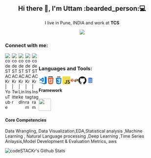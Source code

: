 <h2 align='center'> Hi there 👋, I'm Uttam  :bearded_person:💻 </h2>

<p align='center'>
  I live in Pune, INDIA and work at <b>TCS</b> 
</p>

<p align='center'>
  <a href="#"><img src="https://visitor-badge.glitch.me/badge?page_id=Uttam580.Uttam580"></a>
</p>


  ### Connect with me:

[<img align="left" alt="codeSTACKr | YouTube" width="22px" src="https://cdn.jsdelivr.net/npm/simple-icons@v3/icons/medium.svg" />][Medium]
[<img align="left" alt="codeSTACKr | Twitter" width="22px" src="https://cdn.jsdelivr.net/npm/simple-icons@v3/icons/gmail.svg" />][Gmail]
[<img align="left" alt="codeSTACKr | LinkedIn" width="22px" src="https://cdn.jsdelivr.net/npm/simple-icons@v3/icons/linkedin.svg" />][linkedin]
[<img align="left" alt="codeSTACKr | Instagram" width="22px" src="https://cdn.jsdelivr.net/npm/simple-icons@v3/icons/instagram.svg" />][instagram]
[<img align="left" alt="codeSTACKr | Instagram" width="22px" src="https://cdn.jsdelivr.net/npm/simple-icons@v3/icons/quora.svg" />][Quora]
<br />

### Languages and Tools:

<img align="left" alt="Visual Studio Code" width="26px" src="https://raw.githubusercontent.com/github/explore/80688e429a7d4ef2fca1e82350fe8e3517d3494d/topics/visual-studio-code/visual-studio-code.png" />
<img align="left" alt="HTML5" width="26px" src="https://raw.githubusercontent.com/github/explore/80688e429a7d4ef2fca1e82350fe8e3517d3494d/topics/html/html.png" />
<img align="left" alt="CSS3" width="26px" src="https://raw.githubusercontent.com/github/explore/80688e429a7d4ef2fca1e82350fe8e3517d3494d/topics/css/css.png" />
<img align="left" alt="JavaScript" width="26px" src="https://raw.githubusercontent.com/github/explore/80688e429a7d4ef2fca1e82350fe8e3517d3494d/topics/javascript/javascript.png" />
<img align="left" alt="Git" width="26px" src="https://raw.githubusercontent.com/github/explore/80688e429a7d4ef2fca1e82350fe8e3517d3494d/topics/git/git.png" />
<img align="left" alt="GitHub" width="26px" src="https://raw.githubusercontent.com/github/explore/78df643247d429f6cc873026c0622819ad797942/topics/github/github.png" />
<img align="left" alt="SQL" width="26px" src="https://raw.githubusercontent.com/github/explore/80688e429a7d4ef2fca1e82350fe8e3517d3494d/topics/sql/sql.png" />
<br />


####  Framework 
<img src="https://github.com/Uttam580/Uttam580/blob/master/img/flask.png" width=40 height=40>  


#### Core Competencies

Data Wrangling, Data Visualization,EDA,Statistical analysis ,Machine Learning , Natural Language processing ,Deep Learning ,Time Series Anlaysis,Model Development & Evaluation Metrics, aws

<img align="left" alt="codeSTACKr's Github Stats" src="https://github-readme-stats.vercel.app/api?username=Uttam580&show_icons=true&hide_border=true&theme=highcontrast"/>



[Medium]:https://medium.com/@uttam94
[Gmail]:https://mail.google.com/mail/u/0/?tab=rm&ogbl#inbox?compose=CllgCJlHFPJQPrgCjqCcxwNDPKtjphPjbFQCgQMjvvFWjZfBgHsBxxxfQthvMCBQzbLXZZcPjXq
[linkedin]: #
[instagram]: https://instagram.com/__uttam__94
[Quora]:https://www.quora.com/profile/Uttam-Choudhary-15


